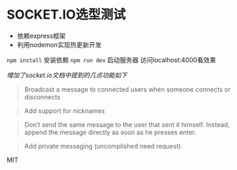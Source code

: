 # SOCKET.IO选型测试
- 依赖express框架
- 利用nodemon实现热更新开发

`npm install` 安装依赖
`npm run dev` 启动服务器 访问localhost:4000看效果

*增加了socket.io文档中提到的几点功能如下*
> Broadcast a message to connected users when someone connects or disconnects

> Add support for nicknames

> Don’t send the same message to the user that sent it himself. Instead, append the message directly as soon as he presses enter.

> Add private messaging (uncomplished need request)

MIT